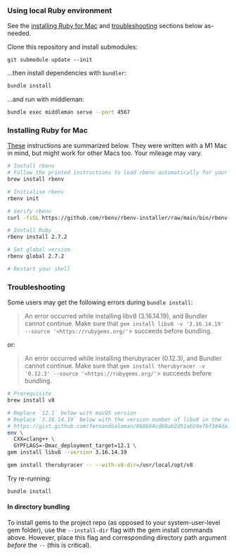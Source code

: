 ### Using local Ruby environment

See the [installing Ruby for Mac](#installing-ruby-for-mac) and [troubleshooting](#troubleshooting) sections below as-needed.

Clone this repository and install submodules:

```
git submodule update --init
```

...then install dependencies with `bundler`:

```bash
bundle install
```

...and run with middleman:

```bash
bundle exec middleman serve --port 4567
```

### Installing Ruby for Mac

[These](https://antran.app/2021/m1_mac_part2/) instructions are summarized below. They were written with a M1 Mac in mind, but might work for other Macs too. Your mileage may vary.

```bash
# Install rbenv
# Follow the printed instructions to load rbenv automatically for your shell
brew install rbenv

# Initialise rbenv
rbenv init

# Verify rbenv
curl -fsSL https://github.com/rbenv/rbenv-installer/raw/main/bin/rbenv-doctor | bash

# Install Ruby
rbenv install 2.7.2

# Set global version
rbenv global 2.7.2

# Restart your shell
```

### Troubleshooting

Some users may get the following errors during `bundle install`:

> An error occurred while installing libv8 (3.16.14.19), and Bundler cannot continue.
Make sure that `gem install libv8 -v '3.16.14.19' --source '<https://rubygems.org/'`> succeeds before bundling.

or:

> An error occurred while installing therubyracer (0.12.3), and Bundler cannot continue.
Make sure that `gem install therubyracer -v '0.12.3' --source '<https://rubygems.org/'`> succeeds before bundling.

```bash
# Prerequisite
brew install v8

# Replace `12.1` below with macOS version
# Replace `3.16.14.19` below with the version number of libv8 in the error message
# https://gist.github.com/fernandoaleman/868b64cd60ab2d51ab24e7bf384da1ca?permalink_comment_id=3927309#gistcomment-3927309
env \
  CXX=clang++ \
  GYPFLAGS=-Dmac_deployment_target=12.1 \
gem install libv8 --version 3.16.14.19

gem install therubyracer -- --with-v8-dir=/usr/local/opt/v8
```

Try re-running:
```shell
bundle install
```

#### In directory bundling

To install gems to the project repo (as opposed to your system-user-level gem folder), use the `--install-dir` flag with the gem install commands above. However, place this flag and corresponding directory path argument _before_ the `--` (this is critical).

